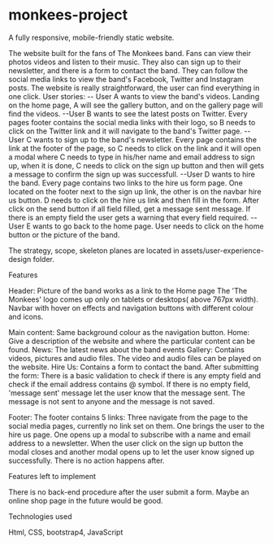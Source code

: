 # monkees-project
A fully responsive, mobile-friendly static website.

The website built for the fans of The Monkees band. Fans can view their photos videos and listen to their music. They also can sign up to their newsletter, and there is a form to contact the band. They can follow the social media links to view the band's Facebook, Twitter and Instagram posts.
The website is really straightforward, the user can find everything in one click.
User stories:
-- User A wants to view the band's videos. Landing on the home page, A will see the gallery button, and on the gallery page will find the videos.
--User B wants to see the latest posts on Twitter.
Every pages footer contains the social media links with their logo, so B needs to click on the Twitter link and it will navigate to the band's Twitter page.
--User C wants to sign up to the band's newsletter.
Every page contains the link at the footer of the page, so C needs to click on the link and it will open a modal where C needs to type in his/her name and email address to sign up, when it is done, C needs to click on the sign up button and then will gets a message to confirm the sign up was successfull.
--User D wants to hire the band.
Every page contains two links to the hire us form page. One located on the footer next to the sign up link, the other is on the navbar hire us button.
D needs to click on the hire us link and then fill in the form. After click on the send button if all field filled, get a message sent message. If there is an empty field the user gets a warning that every field required.
--User E wants to go back to the home page.
User needs to click on the home button or the picture of the band.

The strategy, scope, skeleton planes are located in assets/user-experience-design folder.

Features

Header:
    Picture of the band works as a link to the Home page
    The 'The Monkees' logo comes up only on tablets or desktops( above 767px width).
    Navbar with hover on effects and navigation buttons with different colour and icons.
   
Main content:
    Same background colour as the navigation button.
    Home:
        Give a description of the website and where the particular content can be found.
    News:
        The latest news about the band events
    Gallery:
        Contains videos, pictures and audio files.
        The video and audio files can be played on the website.
    Hire Us:
        Contains a form to contact the band.
        After submitting the form:
            There is a basic validation to check if there is any empty field and check if the email address contains @ symbol.
             If there is no empty field, 'message sent' message let the user know that the message sent.
The message is not sent to anyone and the message is not saved.

Footer:
    The footer contains 5 links:
        Three navigate from the page to the social media pages, currently no link set on them.
        One brings the user to the hire us page.
        One opens up a modal to subscribe with a name and email address to a newsletter. When the user click on the sign up button the modal closes and another modal opens up to let the user know signed up successfully.
There is no action happens after.
       
Features left to implement

There is no back-end procedure after the user submit a form.
Maybe an online shop page in the future would be good.
   
Technologies used

Html, CSS, bootstrap4, JavaScript





	
	
	
